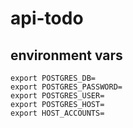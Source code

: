 # api-todo


## environment vars
```
export POSTGRES_DB=
export POSTGRES_PASSWORD=
export POSTGRES_USER=
export POSTGRES_HOST=
export HOST_ACCOUNTS=
```